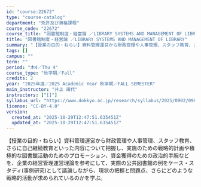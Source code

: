 ```yaml
---
id: "course:22672"
type: "course-catalog"
department: "免許及び資格課程"
course_code: "22672"
course_title: "図書館制度・経営論 ／LIBRARY SYSTEMS AND MANAGEMENT OF LIBRARY"
title: "図書館制度・経営論 ／LIBRARY SYSTEMS AND MANAGEMENT OF LIBRARY"
summary: "【授業の目的・ねらい】資料管理運営から財政管理や人事管理、スタッフ教育、さらに自己継続教育といった内容について把握し、実施のための戦略的計画や積極的な図書館活動のためのプロモ－ション、資金獲得のための政治的手腕などを、企業の経営管理運営理論…"
tags: []
campus: ""
term: ""
period: "木4／Thu 4"
course_type: "秋学期／Fall"
credits: 2
year: "2025年度／2025 Academic Year 秋学期／FALL SEMESTER"
main_instructor: "井上 靖代"
instructors: ["[]"]
syllabus_url: "https://www.dokkyo.ac.jp/research/syllabus/2025/0902/0902_22672_ja_JP.html"
license: "CC-BY-4.0"
version:
  created_at: "2025-10-29T12:47:51.635451Z"
  updated_at: "2025-10-29T12:47:51.635451Z"
---
```

【授業の目的・ねらい】資料管理運営から財政管理や人事管理、スタッフ教育、さらに自己継続教育といった内容について把握し、実施のための戦略的計画や積極的な図書館活動のためのプロモ－ション、資金獲得のための政治的手腕などを、企業の経営管理運営理論を参考にして、実際の公共図書館の例をケース・スタディ(事例研究)として議論しながら、現状の把握と問題点、さらにどのような戦略的活動が求められているのかを学ぶ。
